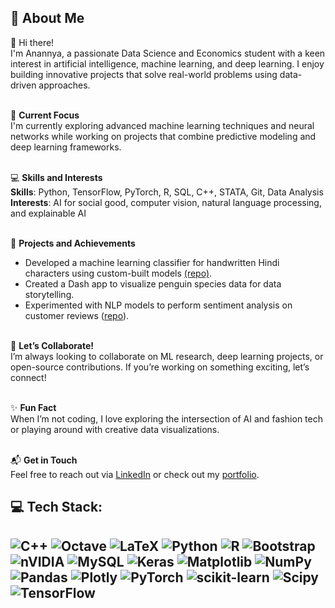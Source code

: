 ## 🌷 About Me

👋 Hi there!<br>
I'm Anannya, a passionate Data Science and Economics student with a keen interest in artificial intelligence, machine learning, and deep learning. I enjoy building innovative projects that solve real-world problems using data-driven approaches.<br><br>

🌟 **Current Focus**<br>
I'm currently exploring advanced machine learning techniques and neural networks while working on projects that combine predictive modeling and deep learning frameworks.<br><br>

💻 **Skills and Interests**<br>
**Skills**: Python, TensorFlow, PyTorch, R, SQL, C++, STATA, Git, Data Analysis<br>
**Interests**: AI for social good, computer vision, natural language processing, and explainable AI<br><br>

🚀 **Projects and Achievements**<br>
- Developed a machine learning classifier for handwritten Hindi characters using custom-built models [(repo)](https://github.com/anannyaumesh/HindiOCR-CNN.git).<br>
- Created a Dash app to visualize penguin species data for data storytelling.<br>
- Experimented with NLP models to perform sentiment analysis on customer reviews ([repo](#)).<br><br>

🤝 **Let’s Collaborate!**<br>
I’m always looking to collaborate on ML research, deep learning projects, or open-source contributions. If you’re working on something exciting, let’s connect!<br><br>

✨ **Fun Fact**<br>
When I’m not coding, I love exploring the intersection of AI and fashion tech or playing around with creative data visualizations.<br><br>

📬 **Get in Touch**<br>
Feel free to reach out via [LinkedIn](#) or check out my [portfolio](#).

## 💻 Tech Stack:
![C++](https://img.shields.io/badge/c++-%2300599C.svg?style=for-the-badge&logo=c%2B%2B&logoColor=white) ![Octave](https://img.shields.io/badge/OCTAVE-darkblue?style=for-the-badge&logo=octave&logoColor=fcd683) ![LaTeX](https://img.shields.io/badge/latex-%23008080.svg?style=for-the-badge&logo=latex&logoColor=white) ![Python](https://img.shields.io/badge/python-3670A0?style=for-the-badge&logo=python&logoColor=ffdd54) ![R](https://img.shields.io/badge/r-%23276DC3.svg?style=for-the-badge&logo=r&logoColor=white) ![Bootstrap](https://img.shields.io/badge/bootstrap-%238511FA.svg?style=for-the-badge&logo=bootstrap&logoColor=white) ![nVIDIA](https://img.shields.io/badge/cuda-000000.svg?style=for-the-badge&logo=nVIDIA&logoColor=green) ![MySQL](https://img.shields.io/badge/mysql-4479A1.svg?style=for-the-badge&logo=mysql&logoColor=white) ![Keras](https://img.shields.io/badge/Keras-%23D00000.svg?style=for-the-badge&logo=Keras&logoColor=white) ![Matplotlib](https://img.shields.io/badge/Matplotlib-%23ffffff.svg?style=for-the-badge&logo=Matplotlib&logoColor=black) ![NumPy](https://img.shields.io/badge/numpy-%23013243.svg?style=for-the-badge&logo=numpy&logoColor=white) ![Pandas](https://img.shields.io/badge/pandas-%23150458.svg?style=for-the-badge&logo=pandas&logoColor=white) ![Plotly](https://img.shields.io/badge/Plotly-%233F4F75.svg?style=for-the-badge&logo=plotly&logoColor=white) ![PyTorch](https://img.shields.io/badge/PyTorch-%23EE4C2C.svg?style=for-the-badge&logo=PyTorch&logoColor=white) ![scikit-learn](https://img.shields.io/badge/scikit--learn-%23F7931E.svg?style=for-the-badge&logo=scikit-learn&logoColor=white) ![Scipy](https://img.shields.io/badge/SciPy-%230C55A5.svg?style=for-the-badge&logo=scipy&logoColor=%white) ![TensorFlow](https://img.shields.io/badge/TensorFlow-%23FF6F00.svg?style=for-the-badge&logo=TensorFlow&logoColor=white) 
---



